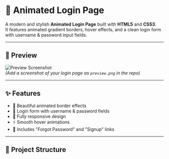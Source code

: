 # 🌟 Animated Login Page

A modern and stylish **Animated Login Page** built with **HTML5** and **CSS3**.  
It features animated gradient borders, hover effects, and a clean login form with username & password input fields.

---

## 📸 Preview

![Preview Screenshot](preview.png)  
*(Add a screenshot of your login page as `preview.png` in the repo)*

---

## ✨ Features

- 🎨 Beautiful animated border effects  
- 🔑 Login form with username & password fields  
- 📱 Fully responsive design  
- ⚡ Smooth hover animations  
- 🔗 Includes "Forgot Password" and "Signup" links  

---

## 📂 Project Structure

